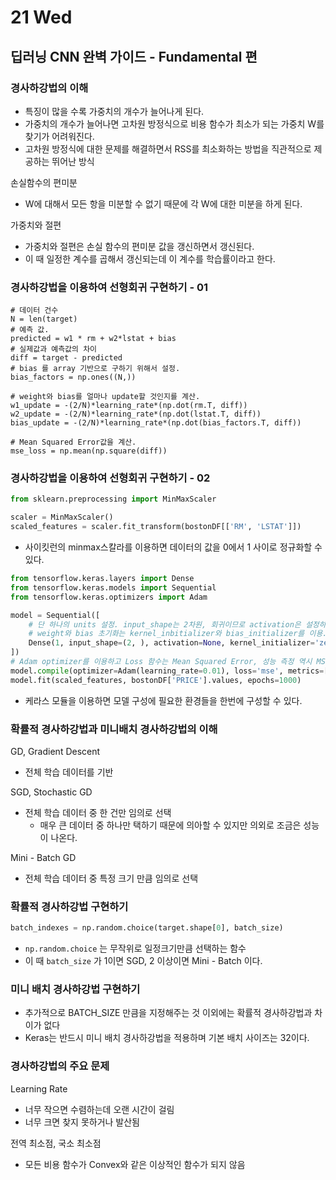 # 21 Wed

## 딥러닝 CNN 완벽 가이드 - Fundamental 편

### 경사하강법의 이해

* 특징이 많을 수록 가중치의 개수가 늘어나게 된다.
* 가중치의 개수가 늘어나면 고차원 방정식으로 비용 함수가 최소가 되는 가중치 W를 찾기가 어려워진다.
* 고차원 방정식에 대한 문제를 해결하면서 RSS를 최소화하는 방법을 직관적으로 제공하는 뛰어난 방식

손실함수의 편미분

* W에 대해서 모든 항을 미분할 수 없기 때문에 각 W에 대한 미분을 하게 된다.

가중치와 절편

* 가중치와 절편은 손실 함수의 편미분 값을 갱신하면서 갱신된다.
* 이 때 일정한 계수를 곱해서 갱신되는데 이 계수를 학습률이라고 한다.



### 경사하강법을 이용하여 선형회귀 구현하기 - 01

```text
# 데이터 건수
N = len(target)
# 예측 값. 
predicted = w1 * rm + w2*lstat + bias
# 실제값과 예측값의 차이 
diff = target - predicted
# bias 를 array 기반으로 구하기 위해서 설정. 
bias_factors = np.ones((N,))

# weight와 bias를 얼마나 update할 것인지를 계산.  
w1_update = -(2/N)*learning_rate*(np.dot(rm.T, diff))
w2_update = -(2/N)*learning_rate*(np.dot(lstat.T, diff))
bias_update = -(2/N)*learning_rate*(np.dot(bias_factors.T, diff))

# Mean Squared Error값을 계산. 
mse_loss = np.mean(np.square(diff))
```



### 경사하강법을 이용하여 선형회귀 구현하기 - 02

```python
from sklearn.preprocessing import MinMaxScaler

scaler = MinMaxScaler()
scaled_features = scaler.fit_transform(bostonDF[['RM', 'LSTAT']])
```

* 사이킷런의 minmax스칼라를 이용하면 데이터의 값을 0에서 1 사이로 정규화할 수 있다.

```python
from tensorflow.keras.layers import Dense
from tensorflow.keras.models import Sequential
from tensorflow.keras.optimizers import Adam

model = Sequential([
    # 단 하나의 units 설정. input_shape는 2차원, 회귀이므로 activation은 설정하지 않음. 
    # weight와 bias 초기화는 kernel_inbitializer와 bias_initializer를 이용. 
    Dense(1, input_shape=(2, ), activation=None, kernel_initializer='zeros', bias_initializer='ones')
])
# Adam optimizer를 이용하고 Loss 함수는 Mean Squared Error, 성능 측정 역시 MSE를 이용하여 학습 수행. 
model.compile(optimizer=Adam(learning_rate=0.01), loss='mse', metrics=['mse'])
model.fit(scaled_features, bostonDF['PRICE'].values, epochs=1000)

```

* 케라스 모듈을 이용하면 모델 구성에 필요한 환경들을 한번에 구성할 수 있다.



### 확률적 경사하강법과 미니배치 경사하강법의 이해

GD, Gradient Descent

* 전체 학습 데이터를 기반

SGD, Stochastic GD

* 전체 학습 데이터 중 한 건만 임의로 선택
  * 매우 큰 데이터 중 하나만 택하기 때문에 의아할 수 있지만 의외로 조금은 성능이 나온다.

Mini - Batch GD

* 전체 학습 데이터 중 특정 크기 만큼 임의로 선택



### 확률적 경사하강법 구현하기

```python
batch_indexes = np.random.choice(target.shape[0], batch_size)
```

* `np.random.choice` 는 무작위로 일정크기만큼 선택하는 함수
* 이 때 `batch_size` 가 1이면 SGD, 2 이상이면 Mini - Batch 이다.



### 미니 배치 경사하강법 구현하기

* 추가적으로 BATCH\_SIZE 만큼을 지정해주는 것 이외에는 확률적 경사하강법과 차이가 없다
* Keras는 반드시 미니 배치 경사하강법을 적용하며 기본 배치 사이즈는 32이다.



### 경사하강법의 주요 문제

Learning Rate

* 너무 작으면 수렴하는데 오랜 시간이 걸림
* 너무 크면 찾지 못하거나 발산됨

전역 최소점, 국소 최소점

* 모든 비용 함수가 Convex와 같은 이상적인 함수가 되지 않음



